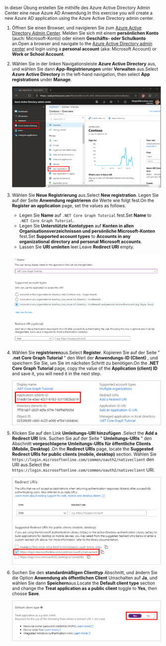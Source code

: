 <!-- markdownlint-disable MD002 MD041 -->

<span data-ttu-id="43a95-101">In dieser Übung erstellen Sie mithilfe des Azure Active Directory Admin Center eine neue Azure AD Anwendung.</span><span class="sxs-lookup"><span data-stu-id="43a95-101">In this exercise you will create a new Azure AD application using the Azure Active Directory admin center.</span></span>

1. <span data-ttu-id="43a95-102">Öffnen Sie einen Browser, und navigieren Sie zum [Azure Active Directory Admin Center](https://aad.portal.azure.com). Melden Sie sich mit einem **persönlichen Konto** (auch: Microsoft-Konto) oder einem **Geschäfts- oder Schulkonto** an.</span><span class="sxs-lookup"><span data-stu-id="43a95-102">Open a browser and navigate to the [Azure Active Directory admin center](https://aad.portal.azure.com) and login using a **personal account** (aka: Microsoft Account) or **Work or School Account**.</span></span>

1. <span data-ttu-id="43a95-103">Wählen Sie in der linken Navigationsleiste **Azure Active Directory** aus, und wählen Sie dann **App-Registrierungen** unter **Verwalten** aus.</span><span class="sxs-lookup"><span data-stu-id="43a95-103">Select **Azure Active Directory** in the left-hand navigation, then select **App registrations** under **Manage**.</span></span>

    ![<span data-ttu-id="43a95-104">Ein Screenshot der APP-Registrierungen</span><span class="sxs-lookup"><span data-stu-id="43a95-104">A screenshot of the App registrations</span></span> ](./images/aad-portal-app-registrations.png)

1. <span data-ttu-id="43a95-105">Wählen Sie **Neue Registrierung** aus.</span><span class="sxs-lookup"><span data-stu-id="43a95-105">Select **New registration**.</span></span> <span data-ttu-id="43a95-106">Legen Sie auf der Seite **Anwendung registrieren** die Werte wie folgt fest.</span><span class="sxs-lookup"><span data-stu-id="43a95-106">On the **Register an application** page, set the values as follows.</span></span>

    - <span data-ttu-id="43a95-107">Legen Sie **Name** auf `.NET Core Graph Tutorial` fest.</span><span class="sxs-lookup"><span data-stu-id="43a95-107">Set **Name** to `.NET Core Graph Tutorial`.</span></span>
    - <span data-ttu-id="43a95-108">Legen Sie **Unterstützte Kontotypen** auf **Konten in allen Organisationsverzeichnissen und persönliche Microsoft-Konten** fest.</span><span class="sxs-lookup"><span data-stu-id="43a95-108">Set **Supported account types** to **Accounts in any organizational directory and personal Microsoft accounts**.</span></span>
    - <span data-ttu-id="43a95-109">Lassen Sie **URI umleiten** leer.</span><span class="sxs-lookup"><span data-stu-id="43a95-109">Leave **Redirect URI** empty.</span></span>

    ![Screenshot der Seite "Anwendung registrieren"](./images/aad-register-an-app.png)

1. <span data-ttu-id="43a95-111">Wählen Sie **registrieren**aus.</span><span class="sxs-lookup"><span data-stu-id="43a95-111">Select **Register**.</span></span> <span data-ttu-id="43a95-112">Kopieren Sie auf der Seite " **.net Core Graph Tutorial** " den Wert der **Anwendungs-ID (Client)** , und speichern Sie Sie, um Sie im nächsten Schritt zu benötigen.</span><span class="sxs-lookup"><span data-stu-id="43a95-112">On the **.NET Core Graph Tutorial** page, copy the value of the **Application (client) ID** and save it, you will need it in the next step.</span></span>

    ![Ein Screenshot der Anwendungs-ID der neuen App-Registrierung](./images/aad-application-id.png)

1. <span data-ttu-id="43a95-114">Klicken Sie auf den Link **Umleitungs-URI hinzufügen** .</span><span class="sxs-lookup"><span data-stu-id="43a95-114">Select the **Add a Redirect URI** link.</span></span> <span data-ttu-id="43a95-115">Suchen Sie auf der Seite " **Umleitungs-URIs** " den Abschnitt **vorgeschlagene Umleitungs-URIs für öffentliche Clients (Mobile, Desktop)** .</span><span class="sxs-lookup"><span data-stu-id="43a95-115">On the **Redirect URIs** page, locate the **Suggested Redirect URIs for public clients (mobile, desktop)** section.</span></span> <span data-ttu-id="43a95-116">Wählen Sie `https://login.microsoftonline.com/common/oauth2/nativeclient` den URI aus.</span><span class="sxs-lookup"><span data-stu-id="43a95-116">Select the `https://login.microsoftonline.com/common/oauth2/nativeclient` URI.</span></span>

    ![Screenshot der Seite "Umleitungs-URIs"](./images/aad-redirect-uris.png)

1. <span data-ttu-id="43a95-118">Suchen Sie den **standardmäßigen Clienttyp** Abschnitt, und ändern Sie die Option **Anwendung als öffentlichen Client** Umschalten auf **Ja**, und wählen Sie dann **Speichern**aus.</span><span class="sxs-lookup"><span data-stu-id="43a95-118">Locate the **Default client type** section and change the **Treat application as a public client** toggle to **Yes**, then choose **Save**.</span></span>

    ![Ein Screenshot des Typs "Standard Clienttyp"](./images/aad-default-client-type.png)
